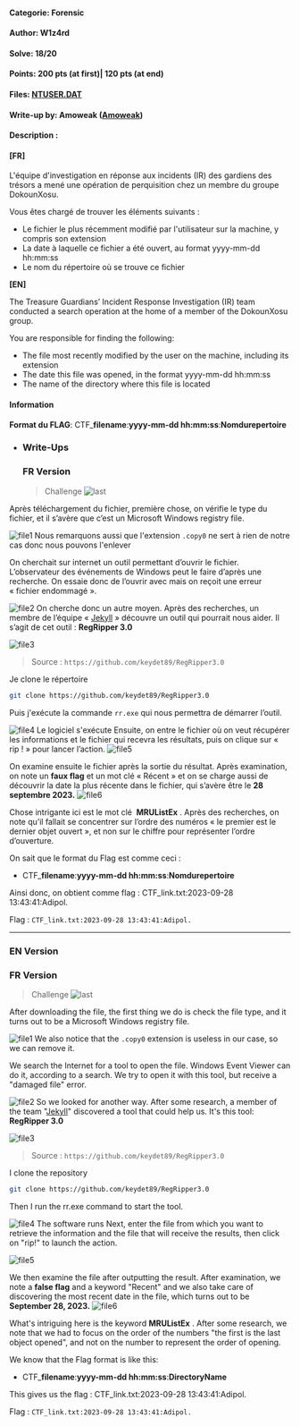 #### Categorie: Forensic 
#### **Author**: W1z4rd
#### Solve: 18/20 
#### Points: 200 pts (at first)| 120 pts (at end)
#### Files: [NTUSER.DAT](./Forensic/Files/NTUSER.DAT.copy0)   
#### Write-up by: Amoweak ([Amoweak](https://))
#### Description :
#### **[FR]**
L'équipe d'investigation en réponse aux incidents (IR) des gardiens des trésors a mené une opération de perquisition chez un membre du groupe DokounXosu.

Vous êtes chargé de trouver les éléments suivants :

- Le fichier le plus récemment modifié par l'utilisateur sur la machine, y compris son extension
- La date à laquelle ce fichier a été ouvert, au format yyyy-mm-dd hh:mm:ss
- Le nom du répertoire où se trouve ce fichier

**[EN]**

The Treasure Guardians’ Incident Response Investigation (IR) team conducted a search operation at the home of a member of the DokounXosu group.

You are responsible for finding the following:

- The file most recently modified by the user on the machine, including its extension
- The date this file was opened, in the format yyyy-mm-dd hh:mm:ss
- The name of the directory where this file is located

#### Information
**Format du FLAG**: CTF_**filename**:**yyyy-mm-dd hh:mm:ss**:**Nomdurepertoire**


- ### Write-Ups
  ### FR Version
  > Challenge
  ![last](Images/lastaction.png)

Après téléchargement du fichier, première chose, on vérifie le type du fichier, et il s’avère que c’est un Microsoft Windows registry file.

![file1](Images/amo1.png)
Nous remarquons aussi que l'extension `.copy0` ne sert à rien de notre cas donc nous pouvons l'enlever

On cherchait sur internet un outil permettant d’ouvrir le fichier. L’observateur des événements de Windows peut le faire d’après une recherche. On essaie donc de l’ouvrir avec mais on reçoit une erreur « fichier endommagé ».

![file2](Images/amo2.png) 
On cherche donc un autre moyen. Après des recherches, un membre de l’équipe 
« [Jekyll](https://twitter.com/Ted_Kouhouenou) » découvre un outil qui pourrait nous aider. Il s’agit de cet outil : 
**RegRipper 3.0** 


![file3](Images/amo3.png) 
> Source : `https://github.com/keydet89/RegRipper3.0` 

Je clone le répertoire 
```bash
git clone https://github.com/keydet89/RegRipper3.0
```

Puis j'exécute la commande `rr.exe` qui nous permettra de démarrer l’outil.


![file4](Images/amo4.png)
Le logiciel s'exécute 
Ensuite, on entre le fichier où on veut récupérer les informations et le fichier qui recevra les résultats, puis on clique sur « rip ! » pour lancer l’action.
![file5](Images/amo5.png)

On examine ensuite le fichier après la sortie du résultat. 
Après examination, on note un **faux flag**  et un mot clé « Récent » et on se charge aussi de découvrir la date la plus récente dans le fichier, qui s’avère être le **28 septembre 2023.** 
![file6](Images/amo6.png)

Chose intrigante ici est le mot clé  **MRUListEx** .
Après des recherches, on note qu’il fallait se concentrer sur l’ordre des numéros « le premier est le dernier objet ouvert », et non sur le chiffre pour représenter l’ordre d’ouverture.

On sait que le format du Flag est comme ceci :
- CTF_**filename**:**yyyy-mm-dd hh:mm:ss**:**Nomdurepertoire** 


 Ainsi donc, on obtient comme flag : CTF_link.txt:2023-09-28 13:43:41:Adipol.

Flag : `CTF_link.txt:2023-09-28 13:43:41:Adipol.`

----------------------------------------------------------
### EN Version

 ### FR Version
  > Challenge
  ![last](Images/lastaction.png)

After downloading the file, the first thing we do is check the file type, and it turns out to be a Microsoft Windows registry file.

![file1](Images/amo1.png)
We also notice that the `.copy0` extension is useless in our case, so we can remove it.

We search the Internet for a tool to open the file. Windows Event Viewer can do it, according to a search. We try to open it with this tool, but receive a "damaged file" error.

![file2](Images/amo2.png) 
So we looked for another way. After some research, a member of the team 
"[Jekyll](https://twitter.com/Ted_Kouhouenou)" discovered a tool that could help us. It's this tool: 
**RegRipper 3.0** 


![file3](Images/amo3.png) 
> Source : `https://github.com/keydet89/RegRipper3.0` 

I clone the repository
```bash
git clone https://github.com/keydet89/RegRipper3.0
```

Then I run the rr.exe command to start the tool.

![file4](Images/amo4.png)
The software runs 
Next, enter the file from which you want to retrieve the information and the file that will receive the results, then click on "rip!" to launch the action.

![file5](Images/amo5.png)

We then examine the file after outputting the result. 
After examination, we note a **false flag** and a keyword "Recent" and we also take care of discovering the most recent date in the file, which turns out to be **September 28, 2023.** 
![file6](Images/amo6.png)

What's intriguing here is the keyword **MRUListEx** .
After some research, we note that we had to focus on the order of the numbers "the first is the last object opened", and not on the number to represent the order of opening.

We know that the Flag format is like this: 
- CTF_**filename**:**yyyy-mm-dd hh:mm:ss**:**DirectoryName** 


 This gives us the flag : CTF_link.txt:2023-09-28 13:43:41:Adipol.

Flag : `CTF_link.txt:2023-09-28 13:43:41:Adipol.`